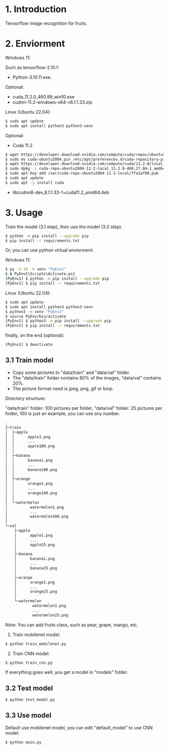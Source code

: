 
# 1. Introduction

Tensorflow image recognition for fruits.


# 2. Enviorment

Windows 11:

Such as tensorflow-2.10.1:

- Python-3.10.11.exe.

Optional:

- cuda_11.2.0_460.89_win10.exe
- cudnn-11.2-windows-x64-v8.1.1.33.zip

Linux (Ubuntu 22.04):

```bash
$ sudo apt update
$ sudo apt install python3 python3-venv
```

Optional:

- Cuda 11.2

```bash
$ wget https://developer.download.nvidia.com/compute/cuda/repos/ubuntu2004/x86_64/cuda-ubuntu2004.pin
$ sudo mv cuda-ubuntu2004.pin /etc/apt/preferences.d/cuda-repository-pin-600
$ wget https://developer.download.nvidia.com/compute/cuda/11.2.0/local_installers/cuda-repo-ubuntu2004-11-2-local_11.2.0-460.27.04-1_amd64.deb
$ sudo dpkg -i cuda-repo-ubuntu2004-11-2-local_11.2.0-460.27.04-1_amd64.deb
$ sudo apt-key add /var/cuda-repo-ubuntu2004-11-2-local/7fa2af80.pub
$ sudo apt update
$ sudo apt -y install cuda
```

- libcudnn8-dev_8.1.1.33-1+cuda11.2_amd64.deb


# 3. Usage

Train the model (3.1 step), then use the model (3.2 step).

```bash
$ python -m pip install --upgrade pip
$ pip install -r requirements.txt
```

Or, you can use python virtual enviorment:

Windows 11:

```bash
$ py -3.10 -m venv "PyEnv1"
$ & PyEnv1\Scripts\Activate.ps1
(PyEnv1) $ python -m pip install --upgrade pip
(PyEnv1) $ pip install -r requirements.txt
```

Linux (Ubuntu 22.04):

```bash
$ sudo apt update
$ sudo apt install python3 python3-venv
$ python3 -m venv "PyEnv1"
$ source PyEnv/bin/activate
(PyEnv1) $ python3 -m pip install --upgrade pip 
(PyEnv1) $ pip install -r requirements.txt 
```

finally, on the end (optional):

```bash
(PyEnv1) $ deactivate
```


## 3.1 Train model

- Copy some pictures to "data/train" and "data/val" folder.
- The "data/train" folder contains 80% of the images, "data/val" contains 20%.
- The picture format need is jpeg, png, gif or bmp.

Directory structure:

"data/train" folder: 100 pictures per folder, "data/val" folder: 25 pictures per folder,
100 is just an example, you can use any number.

```bash
.
├─train
│  ├─apple
│  │      apple1.png
│  │      ...
│  │      apple100.png
│  │
│  ├─banana
│  │      banana1.png
│  │      ...
│  │      banana100.png
│  │
│  ├─orange
│  │      orange1.png
│  │      ...
│  │      orange100.png
│  │
│  └─watermelon
│          watermelon1.png
│          ...
│          watermelon100.png
│
└─val
    ├─apple
    │      apple1.png
    │      ...
    │      apple25.png
    │
    ├─banana
    │      banana1.png
    │      ...
    │      banana25.png
    │
    ├─orange
    │      orange1.png
    │      ...
    │      orange25.png
    │
    └─watermelon
            watermelon1.png
            ...
            watermelon25.png
```

Note: You can add fruits class, such as pear, grape, mango, etc.

1. Train mobilenet model:

```bash
$ python train_mobilenet.py
```

2. Train CNN model:

```bash
$ python train_cnn.py
```

If everything goes well, you get a model in "models" folder.


## 3.2 Test model

```bash
$ python test_model.py
```


## 3.3 Use model

Default use mobilenet model, you can edit "default_model" to use CNN model:

```bash
$ python main.py
```
